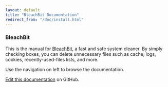 ```yaml
---
layout: default
title: "BleachBit Documentation"
redirect_from: "/doc/install.html"
---
```


### BleachBit

This is the manual for [BleachBit](http://bleachbit.sourceforge.net), a fast and safe system cleaner. By simply checking boxes, you can delete unnecessary files such as cache, logs, cookies, recently-used-files lists, and more.

Use the navigation on left to browse the documentation.

[Edit this documentation](https://github.com/bleachbit/docs) on GitHub.
